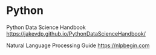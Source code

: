 # Python

Python Data Science Handbook https://jakevdp.github.io/PythonDataScienceHandbook/

Natural Language Processing Guide https://nlpbegin.com

